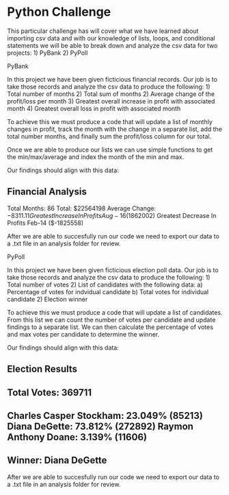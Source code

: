 # Python Challenge

This particular challenge has will cover what we have learned about importing csv data and with our knowledge of lists, loops, and conditional statements we will be able to break down and analyze the csv data for two projects:
    1) PyBank
    2) PyPoll

PyBank

In this project we have been given ficticious financial records. Our job is to take those records and analyze the csv data to produce the following:
    1) Total number of months 
    2) Total sum of months 
    2) Average change of the profit/loss per month 
    3) Greatest overall increase in profit with associated month
    4) Greatest overall loss in profit with associated month

To achieve this we must produce a code that will update a list of monthly changes in profit, track the month with the change in a separate list, add the total number months, and finally sum the profit/loss column for our total. 

Once we are able to produce our lists we can use simple functions to get the min/max/average and index the month of the min and max. 

Our findings should align with this data:

Financial Analysis
--------------------------
Total Months: 86
Total: $22564198
Average Change: $-8311.11
Greatest Increase In Profits Aug-16 ($1862002)
Greatest Decrease In Profits Feb-14 ($-1825558)

After we are able to succesfully run our code we need to export our data to a .txt file in an analysis folder for review. 



PyPoll

In this project we have been given ficticious election poll data. Our job is to take those records and analyze the csv data to produce the following:
    1) Total number of votes 
    2) List of candidates with the following data:
        a) Percentage of votes for indvidual candidate
        b) Total votes for individual candidate 
    2) Election winner

To achieve this we must produce a code that will update a list of candidates. From this list we can count the number of votes per candidate and update findings to a separate list. We can then calculate the percentage of votes and max votes per candidate to determine the winner.

Our findings should align with this data:

Election Results
------------------------
Total Votes: 369711
------------------------
Charles Casper Stockham: 23.049% (85213)
Diana DeGette: 73.812% (272892)
Raymon Anthony Doane: 3.139% (11606)
------------------------
Winner: Diana DeGette
------------------------

After we are able to succesfully run our code we need to export our data to a .txt file in an analysis folder for review. 

